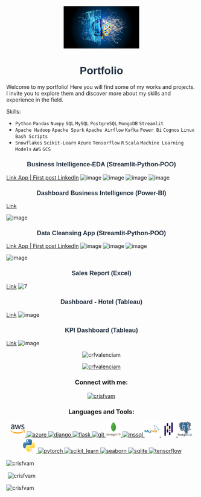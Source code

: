 <div align="center">
  <img src="https://github.com/crfvalenciam/crfvalenciam/blob/main/Left-Right-Brain-Signals.gif" alt="Welcome, I am Cristian Valencia" width="200">
</div>


<div align="center">
    <h1 style="color: #1F2D3D; font-family: 'Montserrat', sans-serif;">Portfolio</h1>
</div>


Welcome to my portfolio! Here you will find some of my works and projects. I invite you to explore them and discover more about my skills and experience in the field.

Skills:
*  ``Python``  ``Pandas`` ``Numpy`` ``SQL`` ``MySQL`` ``PostgreSQL`` ``MongoDB``      ``Streamlit``
* ``Apache Hadoop`` ``Apache Spark``   ``Apache Airflow``  ``Kafka``  ``Power Bi`` ``Cognos`` ``Linux Bash Scripts`` 
* ``Snowflakes``  ``Scikit-Learn``   ``Azure``    ``Tensorflow``   ``R``  ``Scala`` ``Machine Learning Models``           ``AWS``         ``GCS``    
                                                                           




<div align="center">
    <h3 style="color: #1F2D3D; font-family: 'Montserrat', sans-serif;">
        Business Intelligence-EDA (Streamlit-Python-POO) 
    </h3>
</div>

[Link App |   ](https://qts95fwtappsxdwfsbuvuz.streamlit.app/) 
[First post LinkedIn](https://www.linkedin.com/feed/update/urn:li:activity:7070012861414006784/)
![image](https://github.com/crfvalenciam/crfvalenciam/assets/70907382/6c85cb7f-5bf3-4bd4-b3a1-125844baffb9)
![image](https://github.com/crfvalenciam/crfvalenciam/assets/70907382/9e8d7266-67b3-49ea-932f-3385627081cc)
![image](https://github.com/crfvalenciam/crfvalenciam/assets/70907382/f5c8eb4f-f9af-477f-8acf-f71140a09c19)
![image](https://github.com/crfvalenciam/crfvalenciam/assets/70907382/f99a6fa1-1dbc-4375-b867-6f0ea89b83eb)




<div align="center">
    <h3 style="color: #1F2D3D; font-family: 'Montserrat', sans-serif;">
        Dashboard Business Intelligence (Power-BI)
    </h3>
</div>

[Link](https://app.powerbi.com/groups/me/reports/75b412fb-e5de-44ed-95b2-c8828dcda4f9/ReportSection?experience=power-bi)


![image](https://github.com/crfvalenciam/crfvalenciam/assets/70907382/1a2bf690-a299-41d6-a196-5cc027a4fa3c)



<div align="center">
    <h3 style="color: #1F2D3D; font-family: 'Montserrat', sans-serif;">
        Data Cleansing App (Streamlit-Python-POO)
    </h3>
</div>

[Link App    |      ](https://j5zx3y6pugzmdzpftz5tdp.streamlit.app/)
[First post LinkedIn](https://www.linkedin.com/feed/update/urn:li:activity:7066082505325436928/)
![image](https://github.com/crfvalenciam/crfvalenciam/assets/70907382/1209d7e8-8602-4914-9ee8-92f3059f80be)
![image](https://github.com/crfvalenciam/crfvalenciam/assets/70907382/555706f4-4f4b-447a-85f2-4a2df29b3746)
![image](https://github.com/crfvalenciam/crfvalenciam/assets/70907382/075e85d2-9271-494a-8e15-bae92aaee5b2)



![image](https://github.com/crfvalenciam/crfvalenciam/assets/70907382/37c161b6-509b-4134-ad86-94759598d0aa)



<div align="center">
    <h3 style="color: #1F2D3D; font-family: 'Montserrat', sans-serif;">
        Sales Report (Excel)
    </h3>
</div>

[Link](https://unaledu-my.sharepoint.com/:x:/g/personal/crfvalenciama_unal_edu_co/EX36cl9LigtOmrbWN2DUk1gBdGc5D4lAM12_yy2PXT_asw?rtime=CM0vG0w720g)
![7](https://user-images.githubusercontent.com/70907382/231448817-4d220467-0c76-4af8-bc14-0326c20bf675.PNG)


<div align="center">
    <h3 style="color: #1F2D3D; font-family: 'Montserrat', sans-serif;">
        Dashboard - Hotel (Tableau)
    </h3>
</div>

[Link](https://public.tableau.com/app/profile/crisfvam/viz/Hoteles_16725141654290/Dashboard1)
![image](https://user-images.githubusercontent.com/70907382/231449398-86669e8b-4a72-4670-a0d7-0c5e7f7a3478.png)


<div align="center">
    <h3 style="color: #1F2D3D; font-family: 'Montserrat', sans-serif;">
        KPI Dashboard (Tableau)
    </h3>
</div>

[Link](https://public.tableau.com/app/profile/crisfvam/viz/FirstData_16648246573180/Dashboard1)
![image](https://user-images.githubusercontent.com/70907382/231449633-30638dba-6633-489f-954a-c8a7244de991.png)




<p align="center"> <img src="https://komarev.com/ghpvc/?username=crfvalenciam&label=Profile%20views&color=0e75b6&style=flat" alt="crfvalenciam" /> </p>

<p align="center"> <a href="https://github.com/ryo-ma/github-profile-trophy"><img src="https://github-profile-trophy.vercel.app/?username=crfvalenciam" alt="crfvalenciam" /></a> </p>

<h3 align="center">Connect with me:</h3>
<p align="center">
<a href="https://linkedin.com/in/crisfvam" target="blank"><img align="center" src="https://raw.githubusercontent.com/rahuldkjain/github-profile-readme-generator/master/src/images/icons/Social/linked-in-alt.svg" alt="crisfvam" height="30" width="40" /></a>
</p>

<h3 align="center">Languages and Tools:</h3>
<p align="center"> <a href="https://aws.amazon.com" target="_blank" rel="noreferrer"> <img src="https://raw.githubusercontent.com/devicons/devicon/master/icons/amazonwebservices/amazonwebservices-original-wordmark.svg" alt="aws" width="40" height="40"/> </a> <a href="https://azure.microsoft.com/en-in/" target="_blank" rel="noreferrer"> <img src="https://www.vectorlogo.zone/logos/microsoft_azure/microsoft_azure-icon.svg" alt="azure" width="40" height="40"/> </a> <a href="https://www.djangoproject.com/" target="_blank" rel="noreferrer"> <img src="https://cdn.worldvectorlogo.com/logos/django.svg" alt="django" width="40" height="40"/> </a> <a href="https://flask.palletsprojects.com/" target="_blank" rel="noreferrer"> <img src="https://www.vectorlogo.zone/logos/pocoo_flask/pocoo_flask-icon.svg" alt="flask" width="40" height="40"/> </a> <a href="https://git-scm.com/" target="_blank" rel="noreferrer"> <img src="https://www.vectorlogo.zone/logos/git-scm/git-scm-icon.svg" alt="git" width="40" height="40"/> </a> <a href="https://www.mongodb.com/" target="_blank" rel="noreferrer"> <img src="https://raw.githubusercontent.com/devicons/devicon/master/icons/mongodb/mongodb-original-wordmark.svg" alt="mongodb" width="40" height="40"/> </a> <a href="https://www.microsoft.com/en-us/sql-server" target="_blank" rel="noreferrer"> <img src="https://www.svgrepo.com/show/303229/microsoft-sql-server-logo.svg" alt="mssql" width="40" height="40"/> </a> <a href="https://www.mysql.com/" target="_blank" rel="noreferrer"> <img src="https://raw.githubusercontent.com/devicons/devicon/master/icons/mysql/mysql-original-wordmark.svg" alt="mysql" width="40" height="40"/> </a> <a href="https://pandas.pydata.org/" target="_blank" rel="noreferrer"> <img src="https://raw.githubusercontent.com/devicons/devicon/2ae2a900d2f041da66e950e4d48052658d850630/icons/pandas/pandas-original.svg" alt="pandas" width="40" height="40"/> </a> <a href="https://www.postgresql.org" target="_blank" rel="noreferrer"> <img src="https://raw.githubusercontent.com/devicons/devicon/master/icons/postgresql/postgresql-original-wordmark.svg" alt="postgresql" width="40" height="40"/> </a> <a href="https://www.python.org" target="_blank" rel="noreferrer"> <img src="https://raw.githubusercontent.com/devicons/devicon/master/icons/python/python-original.svg" alt="python" width="40" height="40"/> </a> <a href="https://pytorch.org/" target="_blank" rel="noreferrer"> <img src="https://www.vectorlogo.zone/logos/pytorch/pytorch-icon.svg" alt="pytorch" width="40" height="40"/> </a> <a href="https://scikit-learn.org/" target="_blank" rel="noreferrer"> <img src="https://upload.wikimedia.org/wikipedia/commons/0/05/Scikit_learn_logo_small.svg" alt="scikit_learn" width="40" height="40"/> </a> <a href="https://seaborn.pydata.org/" target="_blank" rel="noreferrer"> <img src="https://seaborn.pydata.org/_images/logo-mark-lightbg.svg" alt="seaborn" width="40" height="40"/> </a> <a href="https://www.sqlite.org/" target="_blank" rel="noreferrer"> <img src="https://www.vectorlogo.zone/logos/sqlite/sqlite-icon.svg" alt="sqlite" width="40" height="40"/> </a> <a href="https://www.tensorflow.org" target="_blank" rel="noreferrer"> <img src="https://www.vectorlogo.zone/logos/tensorflow/tensorflow-icon.svg" alt="tensorflow" width="40" height="40"/> </a> </p>

<p><img align="center" src="https://github-readme-stats.vercel.app/api/top-langs?username=crisfvam&show_icons=true&locale=en&layout=compact" alt="crisfvam" /></p>

<p>&nbsp;<img align="center" src="https://github-readme-stats.vercel.app/api?username=crisfvam&show_icons=true&locale=en" alt="crisfvam" /></p>

<p><img align="center" src="https://github-readme-streak-stats.herokuapp.com/?user=crisfvam&" alt="crisfvam" /></p>

